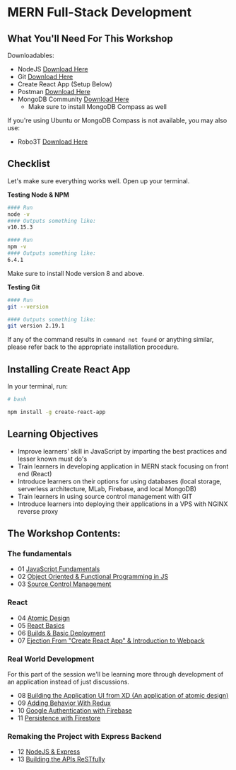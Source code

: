 # MERN Full-Stack Development

## What You'll Need For This Workshop

Downloadables:
- NodeJS [Download Here](https://nodejs.org/en/download)
- Git [Download Here](https://git-scm.com/downloads)
- Create React App (Setup Below)
- Postman [Download Here](https://www.getpostman.com/downloads/)
- MongoDB Community [Download Here](https://www.mongodb.com/download-center#community)
    - Make sure to install MongoDB Compass as well

If you're using Ubuntu or MongoDB Compass is not available, you may also use:
- Robo3T [Download Here](https://robomongo.org/)

## Checklist

Let's make sure everything works well. Open up your terminal.

__Testing Node & NPM__
```bash
#### Run
node -v
#### Outputs something like:
v10.15.3

#### Run
npm -v
#### Outputs something like:
6.4.1
```

Make sure to install Node version 8 and above.

__Testing Git__
```bash
#### Run
git --version

#### Outputs something like:
git version 2.19.1
```

If any of the command results in `command not found` or anything similar, please refer back to the appropriate installation procedure.

## Installing Create React App

In your terminal, run:

```bash
# bash

npm install -g create-react-app
```

## Learning Objectives

 - Improve learners' skill in JavaScript by imparting the best practices and lesser known must do's
 - Train learners in developing application in MERN stack focusing on front end (React)
 - Introduce learners on their options for using databases (local storage, serverless architecture, MLab, Firebase, and local MongoDB)
 - Train learners in using source control management with GIT
 - Introduce learners into deploying their applications in a VPS with NGINX reverse proxy

## The Workshop Contents:

### The fundamentals
- 01 [JavaScript Fundamentals](/modules/js-basics/index.md)
- 02 [Object Oriented & Functional Programming in JS](/modules/oop-fp/index.md)
- 03 [Source Control Management](/modules/git.md)

### React
- 04 [Atomic Design]()
- 05 [React Basics](/modules/react-basics/index.md)
- 06 [Builds & Basic Deployment](/modules/react-deployment/react-builds.md)
- 07 [Ejection From "Create React App" & Introduction to Webpack](/modules/react-advanced/eject.md)

### Real World Development

For this part of the session we'll be learning more through development of an application instead of just discussions.

- 08 [Building the Application UI from XD (An application of atomic design)](/modules/todo/building-ui.md)
- 09 [Adding Behavior With Redux](/modules/todo/redux.md)
- 10 [Google Authentication with Firebase](/modules/todo/firebase-auth.md)
- 11 [Persistence with Firestore](/modules/todo/firebase-persistence.md)

### Remaking the Project with Express Backend 

- 12 [NodeJS & Express]()
- 13 [Building the APIs ReSTfully]()